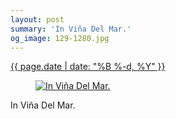 ```yaml
---
layout: post
summary: 'In Viña Del Mar.'
og_image: 129-1280.jpg
---
```


<div class="post">
 <time>
  <a href="/129">
   {{ page.date | date: "%B %-d, %Y" }}
  </a>
 </time>
 <a href="/129">
  <figure data-taken="10/28/2013">
   <img alt="In Viña Del Mar." sizes="(min-width: 700px) 50vw, calc(100vw - 2rem)" src="{{ site.assets_url }}/129-640.jpg" srcset="{{ site.assets_url }}/129-1280.jpg 1280w, {{ site.assets_url }}/129-960.jpg 960w, {{ site.assets_url }}/129-640.jpg 640w, {{ site.assets_url }}/129-320.jpg 320w"/>
  </figure>
 </a>
 <span>
  In Viña Del Mar.
 </span>
</div>
